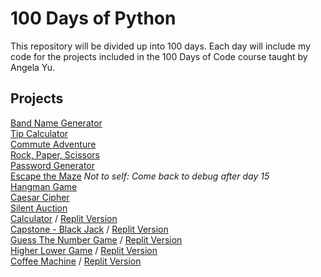 # 100 Days of Python

This repository will be divided up into 100 days. Each day will include my code for the projects included in the 100 Days of Code course taught by Angela Yu.

## Projects
[Band Name Generator](https://github.com/Slouch07/100_Days_of_Python/blob/main/Day_001/band_name_generator.py)<br/>
[Tip Calculator](https://github.com/Slouch07/100_Days_of_Python/blob/main/Day_002/tip_calculator.py)<br/>
[Commute Adventure](https://github.com/Slouch07/100_Days_of_Python/commit/f99ce8ae5de233c0cdb8b57961eac2f769bc6eb8)<br/>
[Rock, Paper, Scissors](https://github.com/Slouch07/100_Days_of_Python/commit/e21e1e9408dd951f734de229c90c9a569c499cbc)<br/>
[Password Generator](https://github.com/Slouch07/100_Days_of_Python/blob/main/Day_005/password_generator.p)<br />
[Escape the Maze](https://github.com/Slouch07/100_Days_of_Python/commit/8956133d6091f55bca5fd0a26bbbfe291439c124) *Not to self: Come back to debug after day 15* <br />
[Hangman Game](https://github.com/Slouch07/100_Days_of_Python/tree/main/Day_007)<br />
[Caesar Cipher](https://github.com/Slouch07/100_Days_of_Python/commit/f743569cd1370fcc9602add8491661cd94aae83d)<br />[Silent Auction](https://github.com/Slouch07/100_Days_of_Python/commit/ae498d00a2cbcc93b68da07915eb0007e5aabdb7)<br />
[Calculator](https://github.com/Slouch07/100_Days_of_Python/blob/main/Day_010/calculator.py)&nbsp;/&nbsp;[Replit Version](https://repl.it/@Slouch07/calculator-start#main.py)<br />
[Capstone - Black Jack](https://github.com/Slouch07/100_Days_of_Python/commit/e3133611440dbc56f412f0d9f7a4e93ab3f49e73)&nbsp;/&nbsp;[Replit Version](https://repl.it/@Slouch07/blackjack-start#main.py)<br />
[Guess The Number Game](https://github.com/Slouch07/100_Days_of_Python/commit/575e6b233fa482959c5f696d96b0a68480358abd)&nbsp;/&nbsp;[Replit Version](https://repl.it/@Slouch07/Guess-Number-Game#main.py)<br /> 
[Higher Lower Game](https://github.com/Slouch07/100_Days_of_Python/blob/main/Day_014/higher_lower_game.py)&nbsp;/&nbsp;[Replit Version](https://repl.it/@Slouch071/higher-lower-start#main.py)<br />
[Coffee Machine](https://github.com/Slouch07/100_Days_of_Python/blob/main/Day_015/main.py)&nbsp;/&nbsp;[Replit Version](https://repl.it/@Slouch071/coffee-machine-start-Coffee-Machine-Program#main.py)<br />
